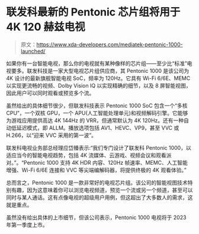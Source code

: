 # 联发科最新的 Pentonic 芯片组将用于 4K 120 赫兹电视

> 原文：<https://www.xda-developers.com/mediatek-pentonic-1000-launched/>

如果你有一台智能电视，那么你的电视就有某种像样的芯片组——至少比“标准”电视要多。联发科技是一家大型电视芯片组供应商，其 Pentonic 1000 是该公司为 4K 设计的最新旗舰智能电视 SoC，频率为 120Hz。它具有 Wi-Fi 6/6E、MEMC 以实现更流畅的视频、Dolby Vision IQ 以实现精确的细节，以及 8 屏智能视图，因此用户可以同时观看或预览多个流。

虽然给出的具体细节很少，但联发科技表示 Pentonic 1000 SoC 包含一个“多核 CPU”，一个双核 GPU，一个 APU(人工智能处理单元)和视频解码引擎。它能够为游戏应用提供高达 4K 144Hz 的 VRR，但通常默认为 4K 120Hz。还有一种自动低延迟模式，即 ALLM。播放选项包括 AV1、HEVC、VP9，甚至 VVC 或 H.266，以“迎来 VVC 采用的第一波”。

联发科电视业务部总经理应岱臻表示:“我们专门设计了联发科 Pentonic 1000，以适应当今的智能电视趋势，包括 4K 流媒体、云游戏、视频会议和观看派对。”。“Pentonic 1000 支持 4K HDR 内容、120Hz 帧速率、MEMC、人工智能增强、Wi-Fi 6/6E 连接和 VVC 等尖端编解码器，将提供终极的 4K 观看体验。”

总而言之，Pentonic 1000 是一款非常好的电视芯片组。该公司的智能视图技术特别有趣，因为这意味着你可以浏览电视频道，预览一个流或另一个频道，甚至可以同时与某人通话。这有点像电视的超级用户用例，但这超出了大多数人的需求，这就是重点。

虽然没有给出具体的上市细节，但该公司表示，Pentonic 1000 电视将于 2023 年第一季度上市。